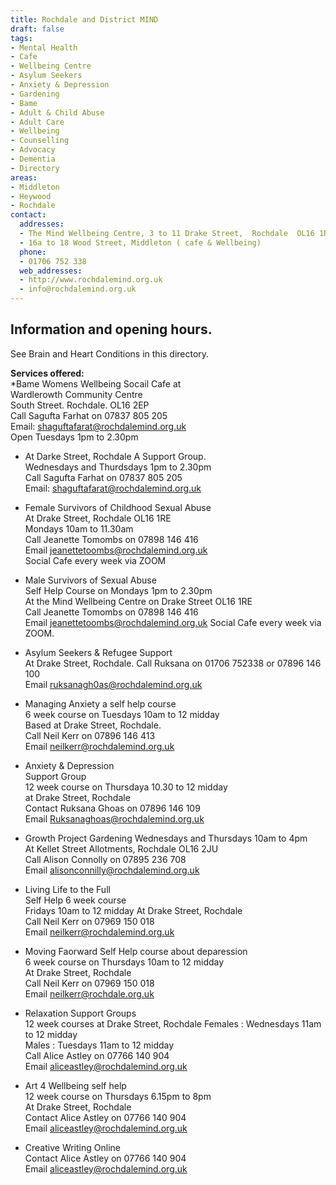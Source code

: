 ```yaml
---
title: Rochdale and District MIND
draft: false
tags:
- Mental Health
- Cafe
- Wellbeing Centre
- Asylum Seekers
- Anxiety & Depression
- Gardening
- Bame
- Adult & Child Abuse
- Adult Care
- Wellbeing
- Counselling
- Advocacy
- Dementia
- Directory
areas:
- Middleton
- Heywood
- Rochdale
contact:
  addresses:
  - The Mind Wellbeing Centre, 3 to 11 Drake Street,  Rochdale  OL16 1RE  
  - 16a to 18 Wood Street, Middleton ( cafe & Wellbeing)
  phone:
  - 01706 752 338
  web_addresses:
  - http://www.rochdalemind.org.uk  
  - info@rochdalemind.org.uk
---
```


## Information and opening hours.
See Brain and Heart Conditions in this directory.

**Services offered:**  
*Bame Womens Wellbeing Socail Cafe at  
Wardlerowth Community Centre  
South Street. Rochdale.  OL16 2EP  
Call Sagufta Farhat on 07837 805 205  
Email: shaguftafarat@rochdalemind.org.uk  
Open Tuesdays 1pm to 2.30pm  


* At Darke Street, Rochdale A Support Group.  
Wednesdays and Thurdsdays  1pm to 2.30pm  
Call Sagufta Farhat on 07837 805 205  
Email: shaguftafarat@rochdalemind.org.uk 

* Female Survivors of Childhood Sexual Abuse  
At Drake Street, Rochdale  OL16 1RE  
Mondays 10am to 11.30am  
Call Jeanette Tomombs on 07898 146 416  
Email jeanettetoombs@rochdalemind.org.uk  
    Social Cafe every week via ZOOM  

* Male Survivors of Sexual Abuse  
Self Help Course on Mondays 1pm to 2.30pm  
At the Mind Wellbeing Centre on Drake Street OL16 1RE  
Call Jeanette Tomombs on 07898 146 416  
Email jeanettetoombs@rochdalemind.org.uk 
  Social Cafe every week via ZOOM.  

* Asylum Seekers & Refugee Support  
At  Drake Street, Rochdale.
Call Ruksana on 01706 752338 or  07896 146 100  
Email ruksanagh0as@rochdalemind.org.uk  

* Managing Anxiety    a self help course  
6 week course on Tuesdays   10am to 12 midday  
Based at Drake Street, Rochdale.  
Call Neil Kerr on 07896 146 413  
Email  neilkerr@rochdalemind.org.uk  

* Anxiety & Depression  
Support Group  
12 week course on Thursdaya  10.30 to 12 midday  
at Drake Street, Rochdale  
Contact Ruksana Ghoas on 07896 146 109  
Email Ruksanaghoas@rochdalemind.org.uk  

* Growth Project       Gardening
Wednesdays and Thursdays 10am to 4pm  
At Kellet Street Allotments, Rochdale OL16 2JU  
Call Alison Connolly on 07895 236 708  
Email alisonconnilly@rochdalemind.org.uk  

* Living Life to the Full  
Self Help  6 week course  
Fridays 10am to 12 midday
At Drake Street, Rochdale  
Call Neil Kerr on 07969 150 018  
Email neilkerr@rochdalemind.org.uk  

* Moving Faorward    Self Help course  about deparession   
6 week course on Thursdays 10am to 12 midday  
At Drake Street, Rochdale  
Call Neil Kerr on 07969 150 018  
Email neilkerr@rochdale.org.uk  

* Relaxation     Support Groups  
12 week courses at Drake Street, Rochdale
Females : Wednesdays 11am to 12 midday  
Males : Tuesdays  11am to 12 midday  
Call Alice Astley on 07766 140 904  
Email aliceastley@rochdalemind.org.uk   

* Art 4 Wellbeing     self help  
12 week course on Thursdays 6.15pm to 8pm  
At Drake Street, Rochdale  
Contact Alice Astley on 07766 140 904  
Email aliceastley@rochdalemind.org.uk   

* Creative Writing      Online  
Contact Alice Astley on 07766 140 904  
Email aliceastley@rochdalemind.org.uk  



